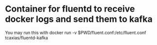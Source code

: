 # Container for fluentd to receive docker logs and send them to kafka

You may run this with docker run -v $PWD/fluent.conf:/etc/fluent.conf tcaxias/fluentd-kafka
